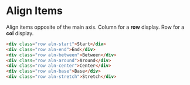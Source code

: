 # Align Items
Align items opposite of the main axis.  Column for a **row** display.  Row for a **col** display.
```html
<div class="row aln-start">Start</div>
<div class="row aln-end">End</div>
<div class="row aln-between">Between</div>
<div class="row aln-around">Around</div>
<div class="row aln-center">Center</div>
<div class="row aln-base">Base</div>
<div class="row aln-stretch">Stretch</div>
```
